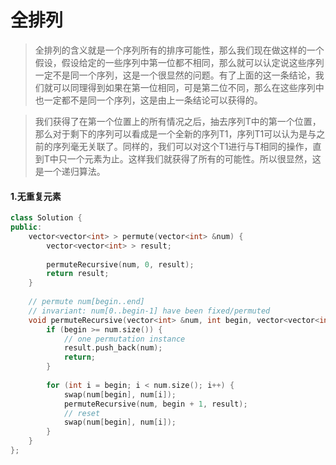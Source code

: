# 全排列
> 全排列的含义就是一个序列所有的排序可能性，那么我们现在做这样的一个假设，假设给定的一些序列中第一位都不相同，那么就可以认定说这些序列一定不是同一个序列，这是一个很显然的问题。有了上面的这一条结论，我们就可以同理得到如果在第一位相同，可是第二位不同，那么在这些序列中也一定都不是同一个序列，这是由上一条结论可以获得的。

> 我们获得了在第一个位置上的所有情况之后，抽去序列T中的第一个位置，那么对于剩下的序列可以看成是一个全新的序列T1，序列T1可以认为是与之前的序列毫无关联了。同样的，我们可以对这个T1进行与T相同的操作，直到T中只一个元素为止。这样我们就获得了所有的可能性。所以很显然，这是一个递归算法。
#### 1.无重复元素
```C++
class Solution {
public:
    vector<vector<int> > permute(vector<int> &num) {
	    vector<vector<int> > result;
	    
	    permuteRecursive(num, 0, result);
	    return result;
    }
    
    // permute num[begin..end]
    // invariant: num[0..begin-1] have been fixed/permuted
	void permuteRecursive(vector<int> &num, int begin, vector<vector<int> > &result)	{
		if (begin >= num.size()) {
		    // one permutation instance
		    result.push_back(num);
		    return;
		}
		
		for (int i = begin; i < num.size(); i++) {
		    swap(num[begin], num[i]);
		    permuteRecursive(num, begin + 1, result);
		    // reset
		    swap(num[begin], num[i]);
		}
    }
};
```

